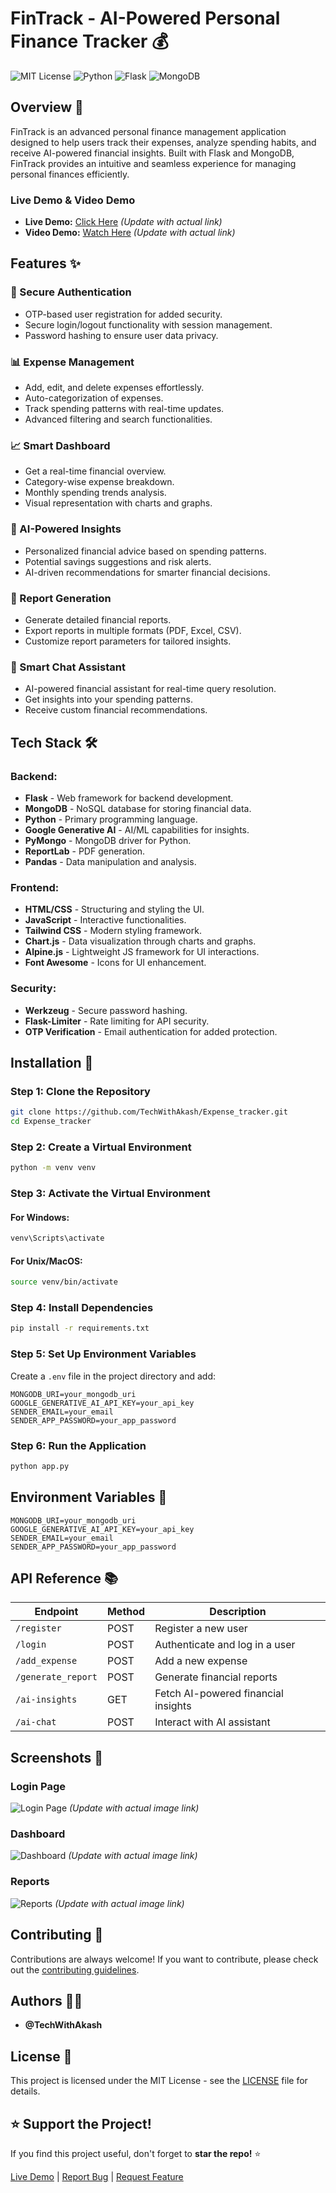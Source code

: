 # FinTrack - AI-Powered Personal Finance Tracker 💰

![MIT License](https://img.shields.io/badge/License-MIT-green.svg)
![Python](https://img.shields.io/badge/Python-3.9+-blue.svg)
![Flask](https://img.shields.io/badge/Flask-2.0+-red.svg)
![MongoDB](https://img.shields.io/badge/MongoDB-4.4+-green.svg)

## Overview 🚀
FinTrack is an advanced personal finance management application designed to help users track their expenses, analyze spending habits, and receive AI-powered financial insights. Built with Flask and MongoDB, FinTrack provides an intuitive and seamless experience for managing personal finances efficiently.

### Live Demo & Video Demo
- **Live Demo:** [Click Here](#) *(Update with actual link)*
- **Video Demo:** [Watch Here](#) *(Update with actual link)*

## Features ✨

### 🔐 Secure Authentication
- OTP-based user registration for added security.
- Secure login/logout functionality with session management.
- Password hashing to ensure user data privacy.

### 📊 Expense Management
- Add, edit, and delete expenses effortlessly.
- Auto-categorization of expenses.
- Track spending patterns with real-time updates.
- Advanced filtering and search functionalities.

### 📈 Smart Dashboard
- Get a real-time financial overview.
- Category-wise expense breakdown.
- Monthly spending trends analysis.
- Visual representation with charts and graphs.

### 🤖 AI-Powered Insights
- Personalized financial advice based on spending patterns.
- Potential savings suggestions and risk alerts.
- AI-driven recommendations for smarter financial decisions.

### 📑 Report Generation
- Generate detailed financial reports.
- Export reports in multiple formats (PDF, Excel, CSV).
- Customize report parameters for tailored insights.

### 💬 Smart Chat Assistant
- AI-powered financial assistant for real-time query resolution.
- Get insights into your spending patterns.
- Receive custom financial recommendations.

## Tech Stack 🛠️

### Backend:
- **Flask** - Web framework for backend development.
- **MongoDB** - NoSQL database for storing financial data.
- **Python** - Primary programming language.
- **Google Generative AI** - AI/ML capabilities for insights.
- **PyMongo** - MongoDB driver for Python.
- **ReportLab** - PDF generation.
- **Pandas** - Data manipulation and analysis.

### Frontend:
- **HTML/CSS** - Structuring and styling the UI.
- **JavaScript** - Interactive functionalities.
- **Tailwind CSS** - Modern styling framework.
- **Chart.js** - Data visualization through charts and graphs.
- **Alpine.js** - Lightweight JS framework for UI interactions.
- **Font Awesome** - Icons for UI enhancement.

### Security:
- **Werkzeug** - Secure password hashing.
- **Flask-Limiter** - Rate limiting for API security.
- **OTP Verification** - Email authentication for added protection.

## Installation 🚀

### Step 1: Clone the Repository
```sh
git clone https://github.com/TechWithAkash/Expense_tracker.git
cd Expense_tracker
```

### Step 2: Create a Virtual Environment
```sh
python -m venv venv
```

### Step 3: Activate the Virtual Environment
#### For Windows:
```sh
venv\Scripts\activate
```
#### For Unix/MacOS:
```sh
source venv/bin/activate
```

### Step 4: Install Dependencies
```sh
pip install -r requirements.txt
```

### Step 5: Set Up Environment Variables
Create a `.env` file in the project directory and add:
```
MONGODB_URI=your_mongodb_uri
GOOGLE_GENERATIVE_AI_API_KEY=your_api_key
SENDER_EMAIL=your_email
SENDER_APP_PASSWORD=your_app_password
```

### Step 6: Run the Application
```sh
python app.py
```

## Environment Variables 🔑
```
MONGODB_URI=your_mongodb_uri
GOOGLE_GENERATIVE_AI_API_KEY=your_api_key
SENDER_EMAIL=your_email
SENDER_APP_PASSWORD=your_app_password
```

## API Reference 📚
| Endpoint         | Method | Description                         |
|-----------------|--------|-------------------------------------|
| `/register`      | POST   | Register a new user                |
| `/login`        | POST   | Authenticate and log in a user     |
| `/add_expense`  | POST   | Add a new expense                  |
| `/generate_report` | POST | Generate financial reports         |
| `/ai-insights`  | GET    | Fetch AI-powered financial insights |
| `/ai-chat`      | POST   | Interact with AI assistant         |

## Screenshots 📸

### Login Page
![Login Page](#) *(Update with actual image link)*

### Dashboard
![Dashboard](#) *(Update with actual image link)*

### Reports
![Reports](#) *(Update with actual image link)*

## Contributing 🤝
Contributions are always welcome! If you want to contribute, please check out the [contributing guidelines](CONTRIBUTING.md).

## Authors 👨‍💻
- **@TechWithAkash**  

## License 📄
This project is licensed under the MIT License - see the [LICENSE](LICENSE) file for details.

## ⭐ Support the Project!
If you find this project useful, don't forget to **star the repo!** ⭐

[Live Demo](#) | [Report Bug](#) | [Request Feature](#)

